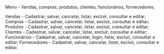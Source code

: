 Menu - Vendas, compras, produtos, clientes, funcionários, fornecedores;

Vendas - Cadastrar, salvar, cancelar, listar, excluir, consultar e editar;
Compras - Cadastrar, salvar, cancelar, listar, excluir, consultar e editar;
Produtos - Cadastrar, salvar, cancelar, listar, excluir, consultar e editar;
Clientes - Cadastrar, salvar, cancelar, listar, excluir, consultar e editar;
Funcionários - Cadastrar, salvar, cancelar, login, listar, excluir, consultar e editar;
Fornecedores - Cadastrar, salvar, cancelar, listar, excluir, consultar e editar.
